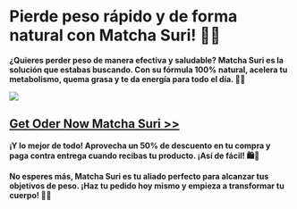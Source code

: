 # Pierde peso rápido y de forma natural con Matcha Suri! 🌿✨

**¿Quieres perder peso de manera efectiva y saludable? Matcha Suri es la solución que estabas buscando. Con su fórmula 100% natural, acelera tu metabolismo, quema grasa y te da energía para todo el día. 💪🔥**

![](https://i.imgur.com/vtOqHWM.jpeg)

## [**Get Oder Now Matcha Suri >>**](https://uhfca64994uh.axdsz.pro/?target=-7EBNQCgQAAAezRwMDBIQABQEBEREKEQkKEQ1CEQ0SAAF_YWRjb21ibwEx&al=92995&ap=-1)

**¡Y lo mejor de todo! Aprovecha un 50% de descuento en tu compra y paga contra entrega cuando recibas tu producto. ¡Así de fácil! 🛍️💸**

**No esperes más, Matcha Suri es tu aliado perfecto para alcanzar tus objetivos de peso. ¡Haz tu pedido hoy mismo y empieza a transformar tu cuerpo! 🌱💚**
